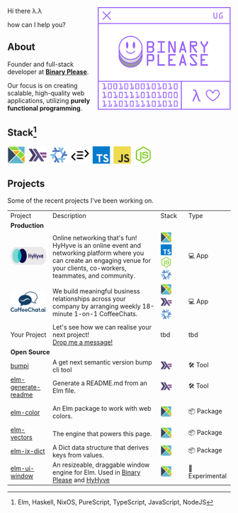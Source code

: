 <a href="https://binaryplease.com/"><img src="./images/Header.9a2b0d0.svg" width="300" align="right"></img></a>

Hi there λ.λ

how can I help you?

## About

Founder and full-stack developer at [**Binary Please**](https://binaryplease.com/).

Our focus is on creating scalable, high-quality web applications, utilizing **purely functional programming**.

## Stack[^1]

<p>
<img title="Elm" alt="elm-logo" src="https://raw.githubusercontent.com/devicons/devicon/master/icons/elm/elm-original.svg" width="40">
&nbsp;<img title="Haskell" alt="haskell-logo" src="https://raw.githubusercontent.com/devicons/devicon/master/icons/haskell/haskell-original.svg" width="40">
&nbsp;<img title="NixOS" alt="nixos-logo" src="https://raw.githubusercontent.com/devicons/devicon/master/icons/nixos/nixos-original.svg" width="40">
&nbsp;<picture><source media="(prefers-color-scheme: light)" srcset="./images/ps-original.svg"><source media="(prefers-color-scheme: dark)" srcset="./images/ps-original-light.svg"><img title="PureScript" alt="purescript-logo" src="./images/ps-original.svg" width="40"></picture>
&nbsp;<img title="TypeScript" alt="typescript-logo" src="https://raw.githubusercontent.com/devicons/devicon/master/icons/typescript/typescript-original.svg" width="40">
&nbsp;<img title="JavaScript" alt="javascript-logo" src="https://raw.githubusercontent.com/devicons/devicon/master/icons/javascript/javascript-original.svg" width="40">
&nbsp;<img title="NodeJS" alt="nodejs-logo" src="https://raw.githubusercontent.com/devicons/devicon/master/icons/nodejs/nodejs-original.svg" width="40">
</p>

## Projects

Some of the recent projects I've been working on.

<table>
    <tr>
        <td>Project</td>
        <td>Description</td>
        <td>Stack</td>
        <td>Type</td>
    </tr>
    <tr>
        <td colspan="4"><b>Production</b></td>
    </tr>
     <tr>
        <td>
          <a href="https://www.hyhyve.com">
           <img src="./images/hyhyve.svg" height="40px">
          </a>
        </td>
        <td>
          Online networking that's fun!<br/>
          HyHyve is an online event and networking platform where you can create an engaging venue for your clients, co-workers, teammates, and community.
        </td>
        <td>
          <img title="Elm" alt="elm-logo" src="https://raw.githubusercontent.com/devicons/devicon/master/icons/elm/elm-original.svg" width="25">
          <img title="TypeScript" alt="typescript-logo" src="https://raw.githubusercontent.com/devicons/devicon/master/icons/typescript/typescript-original.svg" width="25">
          <img title="NodeJS" alt="nodejs-logo" src="https://raw.githubusercontent.com/devicons/devicon/master/icons/nodejs/nodejs-original.svg" width="25">
          <img title="NixOS" alt="nixos-logo" src="https://raw.githubusercontent.com/devicons/devicon/master/icons/nixos/nixos-original.svg" width="25">
        </td>
        <td>💻 App</td>
    </tr>
    <tr></tr>
    <tr>
        <td>
          <a href="https://coffeechat.ai">
          <picture>
            <source media="(prefers-color-scheme: light)" srcset="./images/coffee_chat_ai_logo_full_dark.07f5b22.svg">
            <source media="(prefers-color-scheme: dark)" srcset="./images/coffee_chat_ai_logo_full_light.30d9e27.svg">
            <img src="./images/coffee_chat_ai_logo_full_dark.07f5b22.svg" height="45px">
          </picture>
          </a>
        </td>
        <td>We build meaningful business relationships across your company by arranging weekly 18-minute 1-on-1 CoffeeChats.</td>
        <td>
          <img title="Elm" alt="elm-logo" src="https://raw.githubusercontent.com/devicons/devicon/master/icons/elm/elm-original.svg" width="25">
          <img title="Haskell" alt="haskell-logo" src="https://raw.githubusercontent.com/devicons/devicon/master/icons/haskell/haskell-original.svg" width="25">
          <img title="NixOS" alt="nixos-logo" src="https://raw.githubusercontent.com/devicons/devicon/master/icons/nixos/nixos-original.svg" width="25">
        </td>
        <td>💻 App</td>
    </tr>
    <tr></tr>
    <tr>
      <td>Your Project</td>
      <td>Let's see how we can realise your next project!</br>
        <a href="https://www.linkedin.com/in/enricoscherlies/">
          Drop me a message!
        </a>
      </td>
      <td>tbd</td>
      <td>tbd</td>
    </tr>
    </tr>
       <tr>
        <td colspan="4" ><b>Open Source</b></td>
    </tr>
    <tr>
        <td><a href="https://github.com/escherlies/bumpi">bumpi</a></td>
        <td>A get next semantic version bump cli tool</td>
        <td>
          <img title="Haskell" alt="haskell-logo" src="https://raw.githubusercontent.com/devicons/devicon/master/icons/haskell/haskell-original.svg" width="25">
        </td>
        <td>🛠️ Tool</td>
    </tr>
    <tr></tr>
    <tr>
        <td><a href="https://github.com/escherlies/elm-generate-readme">elm-generate-readme</a></td>
        <td>Generate a README.md from an Elm file.</td>
        <td>
          <img title="Haskell" alt="haskell-logo" src="https://raw.githubusercontent.com/devicons/devicon/master/icons/haskell/haskell-original.svg" width="25">
        </td>
        <td>🛠️ Tool</td>
    </tr>
    <tr></tr>
    <tr>
        <td><a href="https://package.elm-lang.org/packages/escherlies/elm-color/latest/">elm-color</a></td>
        <td>An Elm package to work with web colors.</td>
        <td>
          <img title="Elm" alt="elm-logo" src="https://raw.githubusercontent.com/devicons/devicon/master/icons/elm/elm-original.svg" width="25">
        </td>
        <td><p>📦 Package</p></td>
    </tr>
    <tr></tr>
    <tr>
        <td><a href="https://package.elm-lang.org/packages/escherlies/elm-vectors/latest/">elm-vectors</a></td>
        <td>The engine that powers this page.</td>
        <td>
          <img title="Elm" alt="elm-logo" src="https://raw.githubusercontent.com/devicons/devicon/master/icons/elm/elm-original.svg" width="25">
        </td>
        <td>📦 Package</td>
    </tr>
    <tr></tr>
    <tr>
        <td><a href="https://package.elm-lang.org/packages/escherlies/elm-ix-dict/latest/">elm-ix-dict</a></td>
        <td>A Dict data structure that derives keys from values.</td>
        <td>
          <img title="Elm" alt="elm-logo" src="https://raw.githubusercontent.com/devicons/devicon/master/icons/elm/elm-original.svg" width="25">
        </td>
        <td>📦 Package</td>
    </tr>
    <tr></tr>
    <tr>
        <td><a href="https://github.com/escherlies/elm-ui-window">elm-ui-window</a></td>
        <td>An resizeable, draggable window engine for Elm. Used in <a href="https://binaryplease.com/">Binary Please</a> and <a href="https://www.hyhyve.com">HyHyve</a></td>
        <td>
          <img title="Elm" alt="elm-logo" src="https://raw.githubusercontent.com/devicons/devicon/master/icons/elm/elm-original.svg" width="25">
        </td>
        <td>🧪 Experimental</td>
    </tr>
</table>

[hyhyve]: https://www.hyhyve.com/
[chai]: https://coffeechat.ai


[^1]: Elm, Haskell, NixOS, PureScript, TypeScript, JavaScript, NodeJS